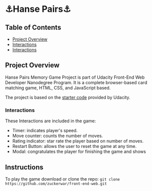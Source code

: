 # :anchor:Hanse Pairs:anchor:

## Table of Contents

* [Project Overview](#project-overview)
* [Interactions](#interactions)
* [Interactions](#interactions)

## Project Overview
Hanse Pairs Memory Game Project is part of Udacity Front-End Web Developer Nanodegree Program.
It is a complete browser-based card matching game, HTML, CSS, and JavaScript based.

The project is based on the [starter code](https://github.com/udacity/fend-project-memory-game) provided by Udacity.

### Interactions
These Interactions are included in the game:
- Timer: indicates player's speed.
- Move counter: counts the number of moves.
- Rating indicator: star rate the player based on number of moves.
- Restart Button: allows the user to reset the game at any time.
- Modal: congratulates the player for finishing the game and shows

## Instructions
To play the game download or clone the repo:
`git clone https://github.com/zuckerwar/front-end-web.git`
